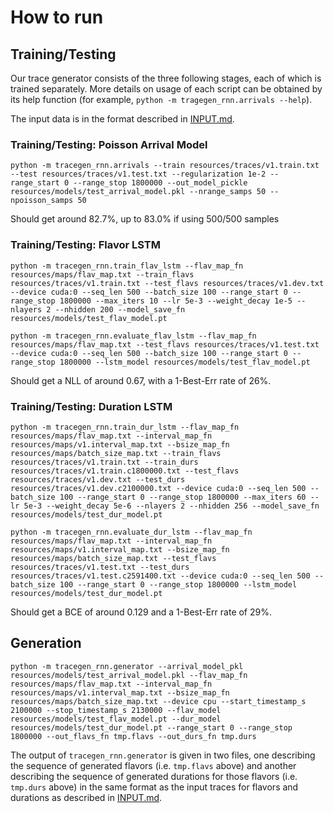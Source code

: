 # How to run

## Training/Testing

Our trace generator consists of the three following stages, each of which is trained separately. More details on usage
of each script can be obtained by its help function (for example, `python -m tragegen_rnn.arrivals --help`).

The input data is in the format described in [INPUT.md](INPUT.md).

### Training/Testing: Poisson Arrival Model

```
python -m tracegen_rnn.arrivals --train resources/traces/v1.train.txt --test resources/traces/v1.test.txt --regularization 1e-2 --range_start 0 --range_stop 1800000 --out_model_pickle resources/models/test_arrival_model.pkl --nrange_samps 50 --npoisson_samps 50
```

Should get around 82.7%, up to 83.0% if using 500/500 samples

### Training/Testing: Flavor LSTM

```
python -m tracegen_rnn.train_flav_lstm --flav_map_fn resources/maps/flav_map.txt --train_flavs resources/traces/v1.train.txt --test_flavs resources/traces/v1.dev.txt --device cuda:0 --seq_len 500 --batch_size 100 --range_start 0 --range_stop 1800000 --max_iters 10 --lr 5e-3 --weight_decay 1e-5 --nlayers 2 --nhidden 200 --model_save_fn resources/models/test_flav_model.pt

python -m tracegen_rnn.evaluate_flav_lstm --flav_map_fn resources/maps/flav_map.txt --test_flavs resources/traces/v1.test.txt --device cuda:0 --seq_len 500 --batch_size 100 --range_start 0 --range_stop 1800000 --lstm_model resources/models/test_flav_model.pt
```

Should get a NLL of around 0.67, with a 1-Best-Err rate of 26%.

### Training/Testing: Duration LSTM

```
python -m tracegen_rnn.train_dur_lstm --flav_map_fn resources/maps/flav_map.txt --interval_map_fn resources/maps/v1.interval_map.txt --bsize_map_fn resources/maps/batch_size_map.txt --train_flavs resources/traces/v1.train.txt --train_durs resources/traces/v1.train.c1800000.txt --test_flavs resources/traces/v1.dev.txt --test_durs resources/traces/v1.dev.c2100000.txt --device cuda:0 --seq_len 500 --batch_size 100 --range_start 0 --range_stop 1800000 --max_iters 60 --lr 5e-3 --weight_decay 5e-6 --nlayers 2 --nhidden 256 --model_save_fn resources/models/test_dur_model.pt

python -m tracegen_rnn.evaluate_dur_lstm --flav_map_fn resources/maps/flav_map.txt --interval_map_fn resources/maps/v1.interval_map.txt --bsize_map_fn resources/maps/batch_size_map.txt --test_flavs resources/traces/v1.test.txt --test_durs resources/traces/v1.test.c2591400.txt --device cuda:0 --seq_len 500 --batch_size 100 --range_start 0 --range_stop 1800000 --lstm_model resources/models/test_dur_model.pt 
```

Should get a BCE of around 0.129 and a 1-Best-Err rate of 29%.

## Generation

```
python -m tracegen_rnn.generator --arrival_model_pkl resources/models/test_arrival_model.pkl --flav_map_fn resources/maps/flav_map.txt --interval_map_fn resources/maps/v1.interval_map.txt --bsize_map_fn resources/maps/batch_size_map.txt --device cpu --start_timestamp_s 2100000 --stop_timestamp_s 2130000 --flav_model resources/models/test_flav_model.pt --dur_model resources/models/test_dur_model.pt --range_start 0 --range_stop 1800000 --out_flavs_fn tmp.flavs --out_durs_fn tmp.durs
```

The output of `tracegen_rnn.generator` is given in two files, one describing the sequence of generated flavors (i.e. `tmp.flavs` above) and another describing the sequence of generated durations for those flavors (i.e. `tmp.durs` above) in the same format as the input traces for flavors and durations as described in [INPUT.md](INPUT.md).

